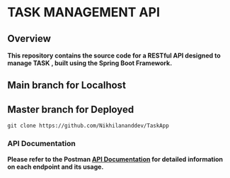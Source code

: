 # TASK MANAGEMENT API

## Overview
**This repository contains the source code for a RESTful API designed to manage TASK , built using the Spring Boot Framework.**

## **Main branch for Localhost**

## **Master branch for Deployed**

```base
git clone https://github.com/Nikhilananddev/TaskApp
```

### API Documentation
**Please refer to the Postman [API Documentation](https://www.postman.com/supply-specialist-10760518/workspace/task-app/request/30393717-d5dcc819-1df1-4d15-8717-666b3859c8af?tab=overview)
for detailed information on each endpoint and its usage.**
